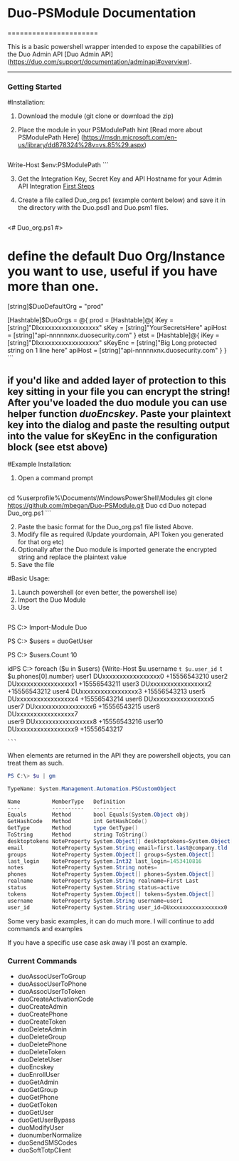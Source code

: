 # Duo-PSModule Documentation
======================

This is a basic powershell wrapper intended to expose the capabilities of the Duo Admin API [Duo Admin API] (https://duo.com/support/documentation/adminapi#overview).

--------

### Getting Started
#Installation:
1. Download the module (git clone or download the zip)
2. Place the module in your PSModulePath hint [Read more about PSModulePath Here] (https://msdn.microsoft.com/en-us/library/dd878324%28v=vs.85%29.aspx)

    ``` powershell
Write-Host $env:PSModulePath
    ```

3. Get the Integration Key, Secret Key and API Hostname for your Admin API Integration [First Steps](https://duo.com/support/documentation/adminapi#first-steps)
4. Create a file called Duo_org.ps1 (example content below) and save it in the directory with the Duo.psd1 and Duo.psm1 files.

    ``` powershell
<# Duo_org.ps1 #>
# define the default Duo Org/Instance you want to use, useful if you have more than one.
[string]$DuoDefaultOrg = "prod"

[Hashtable]$DuoOrgs = @{
                        prod = [Hashtable]@{
                                iKey  = [string]"DIxxxxxxxxxxxxxxxxxx"
                                sKey = [string]"YourSecretsHere"
                                apiHost = [string]"api-nnnnnxnx.duosecurity.com"
                               }
                        etst = [Hashtable]@{
                                iKey  = [string]"DIxxxxxxxxxxxxxxxxxx"
                                sKeyEnc = [string]"Big Long protected string on 1 line here"
                                apiHost = [string]"api-nnnnnxnx.duosecurity.com"
							   }
                       }
    ```
## if you'd like and added layer of protection to this key sitting in your file you can encrypt the string! After you've loaded the duo module you can use helper function **_duoEncskey_**. Paste your plaintext key into the dialog and paste the resulting output into the value for sKeyEnc in the configuration block (see etst above)

#Example Installation:
1. Open a command prompt

    ``` powershell
cd %userprofile%\Documents\WindowsPowerShell\Modules
git clone https://github.com/mbegan/Duo-PSModule.git Duo
cd Duo
notepad Duo_org.ps1
    ```

2. Paste the basic format for the Duo_org.ps1 file listed Above.
3. Modify file as required \(Update yourdomain, API Token you generated for that org etc\)
4. Optionally after the Duo module is imported generate the encrypted string and replace the plaintext value
5. Save the file
  
#Basic Usage:
1. Launch powershell \(or even better, the powershell ise\)
2. Import the Duo Module
3. Use
    ```powershell 
PS C:\> Import-Module Duo

PS C:\> $users = duoGetUser

PS C:\> $users.Count
10

idPS C:\> foreach ($u in $users) {Write-Host $u.username `t $u.user_id `t $u.phones[0].number}
user1 	 DUxxxxxxxxxxxxxxxxx0 	 +15556543210
user2 	 DUxxxxxxxxxxxxxxxxx1 	 +15556543211
user3 	 DUxxxxxxxxxxxxxxxxx2 	 +15556543212
user4 	 DUxxxxxxxxxxxxxxxxx3 	 +15556543213
user5 	 DUxxxxxxxxxxxxxxxxx4 	 +15556543214
user6 	 DUxxxxxxxxxxxxxxxxx5 	 
user7 	 DUxxxxxxxxxxxxxxxxx6 	 +15556543215
user8 	 DUxxxxxxxxxxxxxxxxx7 	 
user9 	 DUxxxxxxxxxxxxxxxxx8 	 +15556543216
user10 	 DUxxxxxxxxxxxxxxxxx9 	 +15556543217

    ```
When elements are returned in the API they are powershell objects, you can treat them as such.

   ```powershell
PS C:\> $u | gm

   TypeName: System.Management.Automation.PSCustomObject

Name          MemberType   Definition                                      
----          ----------   ----------                                      
Equals        Method       bool Equals(System.Object obj)                  
GetHashCode   Method       int GetHashCode()                               
GetType       Method       type GetType()                                  
ToString      Method       string ToString()                               
desktoptokens NoteProperty System.Object[] desktoptokens=System.Object[]   
email         NoteProperty System.String email=first.last@company.tld
groups        NoteProperty System.Object[] groups=System.Object[]          
last_login    NoteProperty System.Int32 last_login=1453410816              
notes         NoteProperty System.String notes=                            
phones        NoteProperty System.Object[] phones=System.Object[]          
realname      NoteProperty System.String realname=First Last        
status        NoteProperty System.String status=active                     
tokens        NoteProperty System.Object[] tokens=System.Object[]          
username      NoteProperty System.String username=user1                 
user_id       NoteProperty System.String user_id=DUxxxxxxxxxxxxxxxxx0      

   ```

Some very basic examples, it can do much more. I will continue to add commands and examples

If you have a specific use case ask away i'll post an example.

### Current Commands
- duoAssocUserToGroup
- duoAssocUserToPhone
- duoAssocUserToToken
- duoCreateActivationCode
- duoCreateAdmin
- duoCreatePhone
- duoCreateToken
- duoDeleteAdmin
- duoDeleteGroup
- duoDeletePhone
- duoDeleteToken
- duoDeleteUser
- duoEncskey
- duoEnrollUser
- duoGetAdmin
- duoGetGroup
- duoGetPhone
- duoGetToken
- duoGetUser
- duoGetUserBypass
- duoModifyUser
- duonumberNormalize
- duoSendSMSCodes
- duoSoftTotpClient
